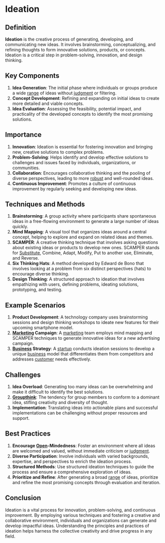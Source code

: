# Ideation

## Definition
**Ideation** is the creative process of generating, developing, and communicating new ideas. It involves brainstorming, conceptualizing, and refining thoughts to form innovative solutions, products, or concepts. Ideation is a critical step in problem-solving, innovation, and design thinking.

## Key Components
1. **Idea Generation**: The initial phase where individuals or groups produce a wide [range](../r/range.md) of ideas without [judgment](../j/judgment.md) or filtering.
2. **Concept Development**: Refining and expanding on initial ideas to create more detailed and viable concepts.
3. **Idea Evaluation**: Assessing the feasibility, potential impact, and practicality of the developed concepts to identify the most promising solutions.

## Importance
1. **Innovation**: Ideation is essential for fostering innovation and bringing new, creative solutions to complex problems.
2. **Problem-Solving**: Helps identify and develop effective solutions to challenges and issues faced by individuals, organizations, or communities.
3. **Collaboration**: Encourages collaborative thinking and the pooling of diverse perspectives, leading to more [robust](../r/robust.md) and well-rounded ideas.
4. **Continuous Improvement**: Promotes a culture of continuous improvement by regularly seeking and developing new ideas.

## Techniques and Methods
1. **Brainstorming**: A group activity where participants share spontaneous ideas in a free-flowing environment to generate a large number of ideas quickly.
2. **Mind Mapping**: A visual tool that organizes ideas around a central concept, helping to explore and expand on related ideas and themes.
3. **SCAMPER**: A creative thinking technique that involves asking questions about existing ideas or products to develop new ones. SCAMPER stands for [Substitute](../s/substitute.md), Combine, Adapt, Modify, Put to another use, Eliminate, and Reverse.
4. **Six Thinking Hats**: A method developed by Edward de Bono that involves looking at a problem from six distinct perspectives (hats) to encourage diverse thinking.
5. **Design Thinking**: A structured approach to ideation that involves empathizing with users, defining problems, ideating solutions, prototyping, and testing.

## Example Scenarios
1. **Product Development**: A technology company uses brainstorming sessions and design thinking workshops to ideate new features for their upcoming smartphone model.
2. **[Marketing](../m/marketing.md) Campaign**: A [marketing](../m/marketing.md) team employs mind mapping and SCAMPER techniques to generate innovative ideas for a new advertising campaign.
3. **[Business](../b/business.md) Strategy**: A [startup](../s/startup.md) conducts ideation sessions to develop a unique [business](../b/business.md) model that differentiates them from competitors and addresses [customer](../c/customer.md) needs effectively.

## Challenges
1. **Idea Overload**: Generating too many ideas can be overwhelming and make it difficult to identify the best solutions.
2. **[Groupthink](../g/groupthink.md)**: The tendency for group members to conform to a dominant idea, stifling creativity and diversity of thought.
3. **Implementation**: Translating ideas into actionable plans and successful implementations can be challenging without proper resources and support.

## Best Practices
1. **Encourage [Open](../o/open.md)-Mindedness**: Foster an environment where all ideas are welcomed and valued, without immediate criticism or [judgment](../j/judgment.md).
2. **Diverse Participation**: Involve individuals with varied backgrounds, expertise, and perspectives to enrich the ideation process.
3. **Structured Methods**: Use structured ideation techniques to guide the process and ensure a comprehensive exploration of ideas.
4. **Prioritize and Refine**: After generating a broad [range](../r/range.md) of ideas, prioritize and refine the most promising concepts through evaluation and iteration.

## Conclusion
Ideation is a vital process for innovation, problem-solving, and continuous improvement. By employing various techniques and fostering a creative and collaborative environment, individuals and organizations can generate and develop impactful ideas. Understanding the principles and practices of ideation helps harness the collective creativity and drive progress in any field.

